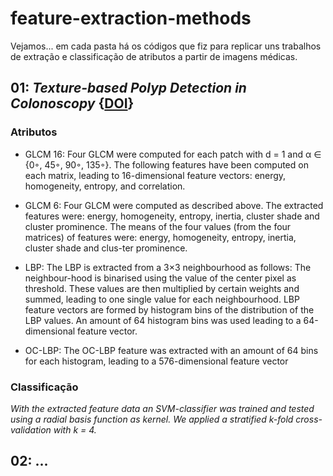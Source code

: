 # feature-extraction-methods

Vejamos... em cada pasta há os códigos que fiz para replicar uns trabalhos de
extração e classificação de atributos a partir de imagens médicas.

## 01: _Texture-based Polyp Detection in Colonoscopy_ {[DOI](https://doi.org/10.1007/978-3-540-93860-6_70)}

### Atributos

* GLCM 16: Four GLCM were computed for each patch with d = 1 and 
α ∈ {0◦, 45◦, 90◦, 135◦}. The following features have been computed on 
each matrix, leading to 16-dimensional feature vectors: 
energy, homogeneity, entropy, and correlation.

* GLCM 6: Four GLCM were computed as described above. The extracted features 
were: energy, homogeneity, entropy, inertia, cluster shade and cluster 
prominence. The means of the four values (from the four matrices) of features 
were: energy, homogeneity, entropy, inertia, cluster shade and clus-ter prominence.

* LBP: The LBP is extracted from a 3×3 neighbourhood as follows: 
The neighbour-hood is binarised using the value of the center pixel as threshold. 
These values are then multiplied by certain weights and summed, leading to 
one single value for each neighbourhood. LBP feature vectors are formed by 
histogram bins of the distribution of the LBP values. An amount of 64 
histogram bins was used leading to a 64-dimensional feature vector.

* OC-LBP: The OC-LBP feature was extracted with an amount of 64 bins for each 
histogram, leading to a 576-dimensional feature vector

### Classificação

_With the extracted feature data an SVM-classifier was trained and tested 
using a radial basis function as kernel. We applied a stratified k-fold 
cross-validation with k = 4._

## 02: ...
